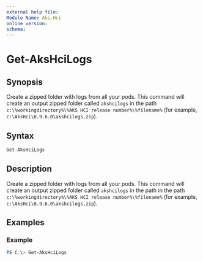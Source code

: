 ```yaml
---
external help file: 
Module Name: Aks.Hci
online version: 
schema: 
---
```


# Get-AksHciLogs

## Synopsis
Create a zipped folder with logs from all your pods. This command will create an output zipped folder called `akshcilogs` in the path `c:\%workingdirectory%\%AKS HCI release number%\%filename%` (for example, `c:\AksHci\0.9.6.0\akshcilogs.zip`). 

## Syntax

```powershell
Get-AksHciLogs
```

## Description
Create a zipped folder with logs from all your pods. This command will create an output zipped folder called `akshcilogs` in the path in the path `c:\%workingdirectory%\%AKS HCI release number%\%filename%` (for example, `c:\AksHci\0.9.6.0\akshcilogs.zip`).

## Examples

### Example
```powershell
PS C:\> Get-AksHciLogs
```
